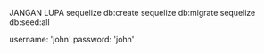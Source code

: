 JANGAN LUPA
sequelize db:create
sequelize db:migrate
sequelize db:seed:all

username: 'john'
password: 'john'